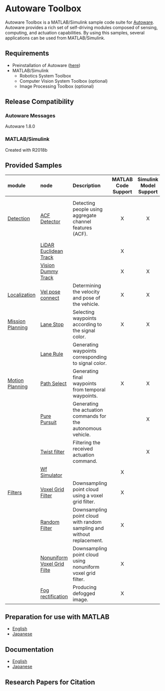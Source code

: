 # Autoware Toolbox
Autoware Toolbox is a MATLAB/Simulink sample code suite for [Autoware](https://github.com/CPFL/Autoware). Autoware provides a rich set of self-driving modules composed of sensing, computing, and actuation capabilities. By using this samples, several applications can be used from MATLAB/Simulink.

## Requirements
- Preinstallation of Autoware ([here](https://github.com/CPFL/Autoware/wiki/Source-Build))
- MATLAB/Simulink
	- Robotics System Toolbox
	- Computer Vision System Toolbox (optional)
	- Image Processing Toolbox (optional)

##  Release Compatibility
### Autoware Messages
Autoware 1.8.0
### MATLAB/Simulink
Created with R2018b

## Provided Samples
|module|node|Description|MATLAB Code<br>Support|Simulink Model<br>Support|Toolbox|
|:--|:--|:--|:--:|:--:|:--|
|[Detection](./benchmark/computing/perception/detection)|[ACF Detector](./benchmark/computing/perception/detection/vision_detector/acf_detector)|Detecting people using aggregate channel features (ACF).|X|X|Computer Vision System Toolbox<br>Image Processing Toolbox|
| |[LiDAR Euclidean Track](./benchmark/computing/perception/detection/lidar_tracker/lidar_euclidean_track)| |X| | |
| |[Vision Dummy Track](./benchmark/computing/perception/detection/vision_tracker/vision_dummy_track)| |X|X| |
|[Localization](./benchmark/computing/perception/localization)|[Vel pose connect](./benchmark/computing/perception/localization/autoware_connector/vel_pose_connect)|Determining the velocity and pose of the vehicle.|X|X| |
|[Mission Planning](./benchmark/computing/planning/mission)|[Lane Stop](./benchmark/computing/planning/mission/lane_stop)|Selecting waypoints according to the signal color.|X|X| |
|	|[Lane Rule]()|Generating waypoints corresponding to signal color.| | | |
|[Motion Planning](./benchmark/computing/planning/motion)|[Path Select](./benchmark/computing/planning/motion/lattice_planner/path_select)|Generating final waypoints from temporal waypoints.|X|X| |
|	|[Pure Pursuit](./benchmark/computing/planning/motion/waypoint_follower/wf_simulator)|Generating the actuation commands for the autonomous vehicle.| |X| |
|	|[Twist filter](./benchmark/computing/planning/motion/waypoint_follower/twist_filter)|Filtering the received actuation command.| |X| |
|   |[Wf Simulator](./benchmark/computing/planning/motion/waypoint_follower/wf_simulator)| |X| | |
|[Filters](./benchmark/sensing/filters)|[Voxel Grid Filter](./benchmark/sensing/filters/points_downsampler/voxel_grid_filter)|Downsampling point cloud using a voxel grid filter.|X| |Computer Vision System Toolbox|
|	|[Random Filter](./benchmark/sensing/filters/points_downsampler/random_filter)|Downsampling point cloud with random sampling and without replacement.|X| |Computer Vision System Toolbox|
|	|[Nonuniform Voxel Grid Filte](./benchmark/sensing/filters/points_downsampler/nonuniformgrid_filter)|Downsampling point cloud using nonuniform voxel grid filter.|X| |Computer Vision System Toolbox|
|	|[Fog rectification](./benchmark/sensing/filters/image_processor/fog_rectification)|Producing defogged image.|X| | |

## Preparation for use with MATLAB
- [English](docs/en/install_awtb_en.md)
- [Japanese](docs/ja/install_awtb_ja.md)

## Documentation
- [English](docs/en/helptoc_en.md)
- [Japanese](docs/ja/helptoc_ja.md)

## Research Papers for Citation

